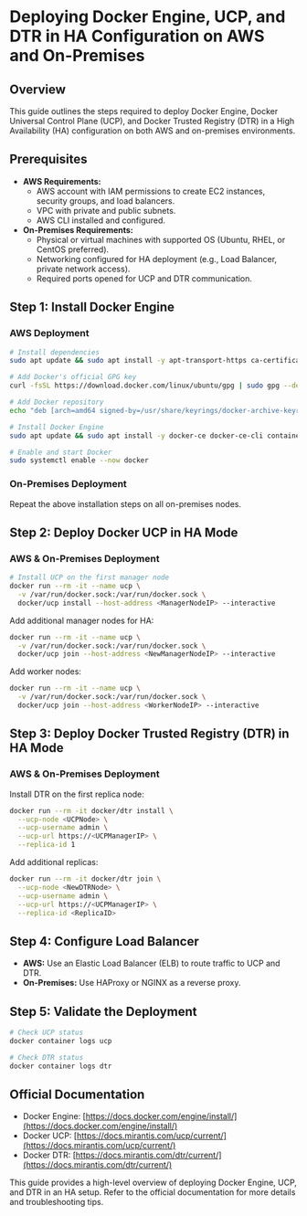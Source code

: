 # Deploying Docker Engine, UCP, and DTR in HA Configuration on AWS and On-Premises

## Overview
This guide outlines the steps required to deploy Docker Engine, Docker Universal Control Plane (UCP), and Docker Trusted Registry (DTR) in a High Availability (HA) configuration on both AWS and on-premises environments.

## Prerequisites
- **AWS Requirements:**
  - AWS account with IAM permissions to create EC2 instances, security groups, and load balancers.
  - VPC with private and public subnets.
  - AWS CLI installed and configured.
- **On-Premises Requirements:**
  - Physical or virtual machines with supported OS (Ubuntu, RHEL, or CentOS preferred).
  - Networking configured for HA deployment (e.g., Load Balancer, private network access).
  - Required ports opened for UCP and DTR communication.

## Step 1: Install Docker Engine
### AWS Deployment
```sh
# Install dependencies
sudo apt update && sudo apt install -y apt-transport-https ca-certificates curl software-properties-common

# Add Docker's official GPG key
curl -fsSL https://download.docker.com/linux/ubuntu/gpg | sudo gpg --dearmor -o /usr/share/keyrings/docker-archive-keyring.gpg

# Add Docker repository
echo "deb [arch=amd64 signed-by=/usr/share/keyrings/docker-archive-keyring.gpg] https://download.docker.com/linux/ubuntu $(lsb_release -cs) stable" | sudo tee /etc/apt/sources.list.d/docker.list > /dev/null

# Install Docker Engine
sudo apt update && sudo apt install -y docker-ce docker-ce-cli containerd.io

# Enable and start Docker
sudo systemctl enable --now docker
```

### On-Premises Deployment
Repeat the above installation steps on all on-premises nodes.

## Step 2: Deploy Docker UCP in HA Mode
### AWS & On-Premises Deployment
```sh
# Install UCP on the first manager node
docker run --rm -it --name ucp \
  -v /var/run/docker.sock:/var/run/docker.sock \
  docker/ucp install --host-address <ManagerNodeIP> --interactive
```

Add additional manager nodes for HA:
```sh
docker run --rm -it --name ucp \
  -v /var/run/docker.sock:/var/run/docker.sock \
  docker/ucp join --host-address <NewManagerNodeIP> --interactive
```

Add worker nodes:
```sh
docker run --rm -it --name ucp \
  -v /var/run/docker.sock:/var/run/docker.sock \
  docker/ucp join --host-address <WorkerNodeIP> --interactive
```

## Step 3: Deploy Docker Trusted Registry (DTR) in HA Mode
### AWS & On-Premises Deployment
Install DTR on the first replica node:
```sh
docker run --rm -it docker/dtr install \
  --ucp-node <UCPNode> \
  --ucp-username admin \
  --ucp-url https://<UCPManagerIP> \
  --replica-id 1
```

Add additional replicas:
```sh
docker run --rm -it docker/dtr join \
  --ucp-node <NewDTRNode> \
  --ucp-username admin \
  --ucp-url https://<UCPManagerIP> \
  --replica-id <ReplicaID>
```

## Step 4: Configure Load Balancer
- **AWS:** Use an Elastic Load Balancer (ELB) to route traffic to UCP and DTR.
- **On-Premises:** Use HAProxy or NGINX as a reverse proxy.

## Step 5: Validate the Deployment
```sh
# Check UCP status
docker container logs ucp

# Check DTR status
docker container logs dtr
```

## Official Documentation
- Docker Engine: [https://docs.docker.com/engine/install/](https://docs.docker.com/engine/install/)
- Docker UCP: [https://docs.mirantis.com/ucp/current/](https://docs.mirantis.com/ucp/current/)
- Docker DTR: [https://docs.mirantis.com/dtr/current/](https://docs.mirantis.com/dtr/current/)

This guide provides a high-level overview of deploying Docker Engine, UCP, and DTR in an HA setup. Refer to the official documentation for more details and troubleshooting tips.
